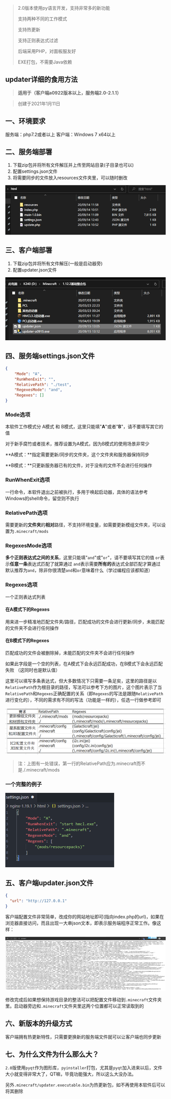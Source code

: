 > 2.0版本使用py语言开发，支持非常多的新功能
>
> 支持两种不同的工作模式
>
> 支持热更新
>
> 支持正则表达式过滤
>
> 后端采用PHP，对面板服友好
>
> EXE打包，不需要Java依赖

## updater详细的食用方法

> **适用于（客户端a0922版本以上，服务端2.0-2.1.1）**

> 创建于2021年1月11日

## 一、环境要求

服务端：php7.2或者以上
客户端：Windows 7 x64以上

## 二、服务端部署

1. 下载zip包并将所有文件解压并上传至网站目录(子目录也可以)
2. 配置settings.json文件
3. 将需要同步的文件放入resources文件夹里，可以随时删改

![后台](食用手册-2.0-2.1.1/server.png)

## 三、客户端部署

1. 下载zip包并将所有文件解压(一般是启动器旁)
2. 配置updater.json文件

![client-files](食用手册-2.0-2.1.1/client-files.png)

## 四、服务端settings.json文件

```json
{
    "Mode": "A",
    "RunWhenExit": "",
    "RelativePath": "./test",
    "RegexesMode": "and",
    "Regexes": []
}
```

### Mode选项

本软件工作模式分 A模式 和 B模式，这里只能填"**A**"或者"**B**"，请不要填写其它的值

对于新手腐竹或者技术，推荐设置为A模式，因为B模式的使用场景非常少

**A模式：**指定需要更新/同步的文件夹，这个文件夹和服务器保持同步

**B模式：**只更新服务器已有的文件，对于没有的文件不会进行任何操作

### RunWhenExit选项

一行命令，本软件退出之前被执行，多用于唤起启动器，具体的语法参考Windows的shell命令，留空则不执行

### RelativePath选项

需要更新的**文件夹**的**相对**路径，不支持环境变量，如需要更新模组文件夹，可以设置为`.minecraft/mods`

### RegexesMode选项

**多个正则表达式之间的关系**，这里只能填"`and`"或"`or`"，请不要填写其它的值
`or`表示**任意一条**表达式匹配了就算通过
`and`表示需要**所有的**表达式全部匹配才算通过
默认推荐为`and`，除非你很清楚`and`和`or`意味着什么（学过编程应该都知道）

### Regexes选项

一个正则表达式列表

#### 在A模式下的Regexes

用来进一步精准地匹配文件夹/路径，匹配成功的文件会进行更新/同步，未能匹配的文件夹不会进行任何操作

#### 在B模式下的Regexes

匹配成功的文件会被删除掉，未能匹配的文件夹不会进行任何操作

如果此字段是一个空的列表，在A模式下会永远匹配成功，在B模式下会永远匹配失败 （这同时也是默认值）

这里可以填写多条表达式，但大多数情况下只需要一条足矣，这里的路径是以`RelativePath`作为根目录的路径，写法可以参考下方的图片，这个图片表示了当`RelativePath`和`Regexes`正确配置的关系（即`Regexes`的写法是跟随`RelativePath`进行变化的），不同的需求有不同的写法（功能是一样的），任选一行做参考即可

![relations](食用手册-2.0-2.1.1/relations.png)

> 注：上图有一处错误，第一行的RelativePath应为.minecraft而不是./.minecraft/mods

### 一个完整的例子

![complete_example](食用手册-2.0-2.1.1/complete_example.png)

## 五、客户端updater.json文件

```json
{
  "url": "http://127.0.0.1"
}
```

客户端配置文件非常简单，改成你的网站地址即可(指向index.php的url)，如果在浏览器直接访问，而且出现一大串json文本，即表示服务端程序正常工作。像这样：

![lots-of-json-string](食用手册-2.0-2.1.1/lots-of-json-string.png)

修改完成后如果想保持游戏目录的整洁可以把配置文件移动到`.minecraft`文件夹里。启动器旁边和`.minecraft`文件夹里这两个位置都可以正常读取到的

## 六、新版本的升级方式

客户端拥有热更新特性，只需要更换新的服务端文件就可以让客户端也同步更新

## 七、为什么文件为什么那么大？

`2.0`版使用`pyqt`作为图形库，`pyinstaller`打包，尤其是`pyqt`加入进来以后，文件大小就变得非常大了，QT嘛，毕竟功能强大，所以这么大没办法。

另外`.minecraft/updater.executable.bin`为热更新包，如不再使用本软件后可以将其删除